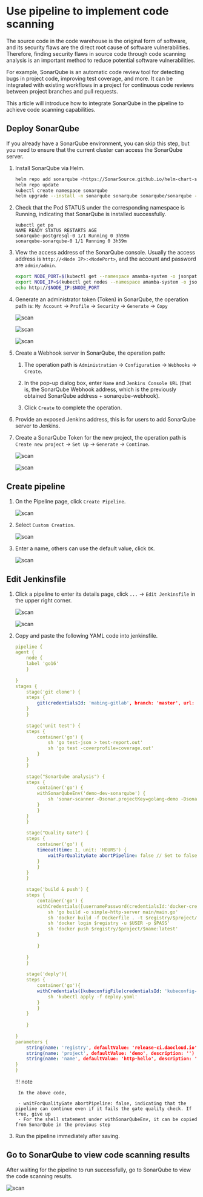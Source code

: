 # Use pipeline to implement code scanning

The source code in the code warehouse is the original form of software, and its security flaws are the direct root cause of software vulnerabilities.
Therefore, finding security flaws in source code through code scanning analysis is an important method to reduce potential software vulnerabilities.

For example, SonarQube is an automatic code review tool for detecting bugs in project code, improving test coverage, and more.
It can be integrated with existing workflows in a project for continuous code reviews between project branches and pull requests.

This article will introduce how to integrate SonarQube in the pipeline to achieve code scanning capabilities.

## Deploy SonarQube

If you already have a SonarQube environment, you can skip this step, but you need to ensure that the current cluster can access the SonarQube server.

1. Install SonarQube via Helm.

    ```bash
    helm repo add sonarqube <https://SonarSource.github.io/helm-chart-sonarqube>
    helm repo update
    kubectl create namespace sonarqube
    helm upgrade --install -n sonarqube sonarqube sonarqube/sonarqube -n amamba-system --create-namespace --set service.type=NodePort
    ```

2. Check that the Pod STATUS under the corresponding namespace is Running, indicating that SonarQube is installed successfully.

    ```none
    kubectl get po
    NAME READY STATUS RESTARTS AGE
    sonarqube-postgresql-0 1/1 Running 0 3h59m
    sonarqube-sonarqube-0 1/1 Running 0 3h59m
    ```

3. View the access address of the SonarQube console. Usually the access address is `http://<Node IP>:<NodePort>`, and the account and password are `admin/admin`.

    ```bash
    export NODE_PORT=$(kubectl get --namespace amamba-system -o jsonpath="{.spec.ports[0].nodePort}" services sonarqube-sonarqube)
    export NODE_IP=$(kubectl get nodes --namespace amamba-system -o jsonpath="{.items[0].status.addresses[0].address}")
    echo http://$NODE_IP:$NODE_PORT
    ```

4. Generate an administrator token (Token) in SonarQube, the operation path is: `My Account` -> `Profile` -> `Security` -> `Generate` -> `Copy`

    ![scan](../images/scan01.png)

    ![scan](../images/scan02.png)

    ![scan](../images/scan03.png)

5. Create a Webhook server in SonarQube, the operation path:

    1. The operation path is `Administration` -> `Configuration` -> `Webhooks` -> `Create`.

    2. In the pop-up dialog box, enter `Name` and `Jenkins Console URL` (that is, the SonarQube Webhook address, which is the previously obtained SonarQube address + sonarqube-webhook).

    3. Click `Create` to complete the operation.

6. Provide an exposed Jenkins address, this is for users to add SonarQube server to Jenkins.

7. Create a SonarQube Token for the new project, the operation path is `Create new project` -> `Set Up` -> `Generate` -> `Continue`.

    ![scan](../images/scan04.png)

    ![scan](../images/scan05.png)

## Create pipeline

1. On the Pipeline page, click `Create Pipeline`.

    ![scan](../images/scanp01.png)

2. Select `Custom Creation`.

    ![scan](../images/scanp02.png)

3. Enter a name, others can use the default value, click `OK`.

    ![scan](../images/scanp03.png)

## Edit Jenkinsfile

1. Click a pipeline to enter its details page, click `...` -> `Edit Jenkinsfile` in the upper right corner.

    ![scan](../images/scanp04.png)

    ![scan](../images/scanp05.png)

2. Copy and paste the following YAML code into jenkinsfile.

    ```yaml
    pipeline {
    agent {
        node {
        label 'go16'
        }
        
    }
    stages {
        stage('git clone') {
        steps {
            git(credentialsId: 'mabing-gitlab', branch: 'master', url: 'https://gitlab.daocloud.cn/bing.ma/jenkins-sonarqube-demo.git')
        }
        }
        
        stage('unit test') {
        steps {
            container('go') {
                sh 'go test-json > test-report.out'
                sh 'go test -coverprofile=coverage.out'
            }
        }
        }
        
        stage("SonarQube analysis") {
        steps {
            container('go') {
            withSonarQubeEnv('demo-dev-sonarqube') {
                sh 'sonar-scanner -Dsonar.projectKey=golang-demo -Dsonar.sources=. -Dsonar.host.url=http://10.6.182.101:32313 -Dsonar.login=4b337cbbafd89ae9bca46a746cddab4c993d2a7a'
            }
            }
        }
        }
        
        stage("Quality Gate") {
        steps {
            container('go') {
            timeout(time: 1, unit: 'HOURS') {
                waitForQualityGate abortPipeline: false // Set to false here, indicating that the pipeline can continue even if it does not pass the QUALITY GATE of sonarQube
            }
            }
        }
        }
        
        stage('build & push') {
        steps {
            container('go') {
            withCredentials([usernamePassword(credentialsId:'docker-credential',passwordVariable:'PASS',usernameVariable:'USER')]) {
                sh 'go build -o simple-http-server main/main.go'
                sh 'docker build -f Dockerfile . -t $registry/$project/$name:latest'
                sh 'docker login $registry -u $USER -p $PASS'
                sh 'docker push $registry/$project/$name:latest'
            }
            
            }
            
        }
        }
        
        stage('deply'){
        steps {
            container('go'){
            withCredentials([kubeconfigFile(credentialsId: 'kubeconfig-credential', variable: 'KUBECONFIG')]) {
                sh 'kubectl apply -f deploy.yaml'
            }
            }
        }
        
        }
        
    }
    parameters {
        string(name: 'registry', defaultValue: 'release-ci.daocloud.io', description: '')
        string(name: 'project', defaultValue: 'demo', description: '')
        string(name: 'name', defaultValue: 'http-hello', description: '')
    }
    }
    ```

    !!! note

        In the above code,
        
        - waitForQualityGate abortPipeline: false, indicating that the pipeline can continue even if it fails the gate quality check. If true, give up
        - For the shell statement under withSonarQubeEnv, it can be copied from SonarQube in the previous step

3. Run the pipeline immediately after saving.

## Go to SonarQube to view code scanning results

After waiting for the pipeline to run successfully, go to SonarQube to view the code scanning results.

![scan](../images/scan06.png)
